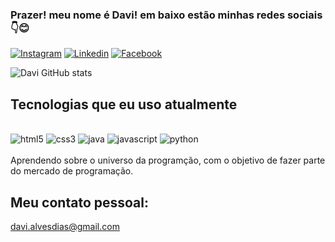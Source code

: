 ### Prazer! meu nome é Davi! em baixo estão minhas redes sociais👇😊

[![Instagram](https://img.shields.io/badge/Instagram-E4405F?style=for-the-badge&logo=instagram&logoColor=white)](https://www.instagram.com/davikappa/)
[![Linkedin](https://img.shields.io/badge/LinkedIn-0077B5?style=for-the-badge&logo=linkedin&logoColor=white)](https://www.linkedin.com/in/davi-alves-26686b177/)
[![Facebook](https://img.shields.io/badge/Facebook-1877F2?style=for-the-badge&logo=facebook&logoColor=white)](https://www.facebook.com/davialveslimadias)

![Davi GitHub stats](https://github-readme-stats.vercel.app/api?username=Ellie72&show_icons=true&theme=transparent)

## Tecnologias que eu uso atualmente

<div style="display: inline_block"></br>
  <img aling="center" alt="html5" src="https://img.shields.io/badge/HTML5-E34F26?style=for-the-badge&logo=html5&logoColor=whit"/>
  <img aling="center" alt="css3" src="https://img.shields.io/badge/CSS3-1572B6?style=for-the-badge&logo=css3&logoColor=white"/>
  <img aling="center" alt="java" src="https://img.shields.io/badge/Java-ED8B00?style=for-the-badge&logo=java&logoColor=white"/>
  <img aling="center" alt="javascript" src="https://img.shields.io/badge/JavaScript-F7DF1E?style=for-the-badge&logo=javascript&logoColor=black"/>
  <img aling="center" alt="python" src="https://img.shields.io/badge/Python-14354C?style=for-the-badge&logo=python&logoColor=white"/>
</div>
</br>
Aprendendo sobre o universo da programção, com o objetivo de fazer parte do mercado de programação.</br>

## Meu contato pessoal:
davi.alvesdias@gmail.com
